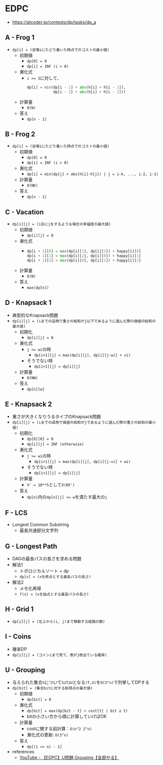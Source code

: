 # EDPC
* https://atcoder.jp/contests/dp/tasks/dp_a


## A - Frog 1
* `dp[i] = (足場iにたどり着いた時点でのコストの最小値)`
  - 初期値
    - `dp[0] = 0`
    - `dp[i] = INF (i > 0)`
  - 漸化式
      - `i >= 2`に対して、
        ```python
        dp[i] = min(dp[i - 1] + abs(h[i] + h[i - 1]),
                    dp[i - 2] + abs(h[i] + h[i - 2]))
        ```
  - 計算量
    - `O(N)`
  - 答え
    - `dp[n - 1]`


## B - Frog 2
* `dp[i] = (足場iにたどり着いた時点でのコストの最小値)`
  - 初期値
    - `dp[0] = 0`
    - `dp[i] = INF (i > 0)`
  - 漸化式
    - `dp[i] = min(dp[j] + abs(h[i]-h[j]) | j = i-k, ..., i-2, i-1)`
  - 計算量
    - `O(NK)`
  - 答え
    - `dp[n - 1]`



## C - Vacation
* `dp[i][j] = (i日にjをするような場合の幸福度の最大値)`
  - 初期値
    - `dp[i][j] = 0`
  - 漸化式
    - ```python
      dp[i + 1][0] = max(dp[i][1], dp[i][2]) + happy[i][0]
      dp[i + 1][1] = max(dp[i][2], dp[i][0]) + happy[i][1]
      dp[i + 1][2] = max(dp[i][0], dp[i][1]) + happy[i][2]
      ```
  - 計算量
    - `O(N)`
  - 答え
    - `max(dp[n])`


## D - Knapsack 1
* 典型的なKnapsack問題
* `dp[i][j] = (iまでの品物で重さの総和がj以下であるように選んだ際の価値の総和の最大値)`
  - 初期化
    - `dp[i][j] = 0`
  - 漸化式
    - `j >= wi`の時
      - `dp[i+1][j] = max(dp[i][j], dp[i][j-wi] + vi)`
    - そうでない時
      - `dp[i+1][j] = dp[i][j]`
  - 計算量
    - `O(NW)`
  - 答え
    - `dp[n][w]`


## E - Knapsack 2
* 重さが大きくなりうるタイプのKnapsack問題
* `dp[i][j] = (iまでの品物で価値の総和がjであるように選んだ際の重さの総和の最小値)`
  - 初期化
    - `dp[0][0] = 0`
    - `dp[i][j] = INF (otherwise)`
  - 漸化式
    - `j >= wi`の時
      - `dp[i+1][j] = max(dp[i][j], dp[i][j-vi] + wi)`
    - そうでない時
      - `dp[i+1][j] = dp[i][j]`
  - 計算量
    - `V' = 10**5`として`O(NV')`
  - 答え
    - `dp[n]`内の`dp[n][j] <= w`を満たす最大の`j`


## F - LCS
* Longest Common Substring
  - 最長共通部分文字列


## G - Longest Path
* DAGの最長パスの長さを求める問題
* 解法1
  - トポロジカルソート + dp
  - `dp[x] = (xを終点とする最長パスの長さ)`
* 解法2
  - メモ化再帰
  - `f(x) = (xを始点とする最長パスの長さ)`


## H - Grid 1
* `dp[i][j] = (左上から(i, j)まで移動する経路の数)`


## I - Coins
* 確率DP
* `dp[i][j] = (コインiまで見て、表がj枚出ている確率)`


## U - Grouping
* 与えられた集合`S`について`S⊇T⊇U`となる`(T,U)`を`O(3^n)`で列挙してDPする
* `dp[bit] = (集合bitに対する総得点の最大値)`
  - 初期値
    - `dp[bit] = 0`
  - 漸化式
    - `dp[bit] = max(dp[bit - t] + cost[t] | bit ⊇ t)`
    - bitの小さい方から順に計算していけばOK
  - 計算量
    - costに関する前計算：`O(n^2 2^n)`
    - 漸化式の更新: `O(3^n)`
  - 答え
    - `dp[(1 << n) - 1]`
* references
  - [YouTube - 【EDPC】U問題 Grouping【全部やる】]( https://youtu.be/YOZI76Eul5E )
